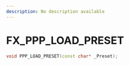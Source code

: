 ```yaml
---
description: No description available 
---
```


# FX\_PPP_LOAD_PRESET

```cpp
void PPP_LOAD_PRESET(const char* _Preset);
```